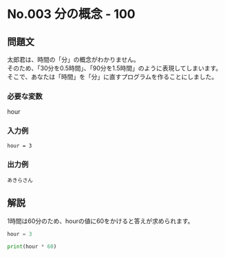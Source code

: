 # No.003 分の概念 - 100
## 問題文
太郎君は、時間の「分」の概念がわかりません。<br>
そのため、「30分を0.5時間」、「90分を1.5時間」のように表現してしまいます。<br>
そこで、あなたは「時間」を「分」に直すプログラムを作ることにしました。
### 必要な変数
hour
### 入力例
```
hour = 3
```
### 出力例
```
あきらさん
```
## 解説
1時間は60分のため、hourの値に60をかけると答えが求められます。
```py
hour = 3

print(hour * 60)
```
```